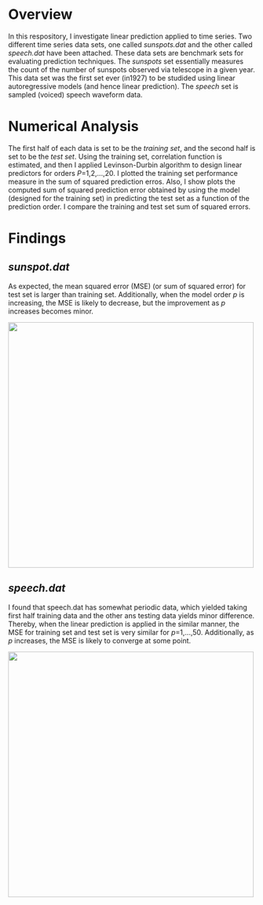 # Overview
In this respository, I investigate linear prediction applied to time series. Two different time series data sets, one called _sunspots.dat_ and the other called _speech.dat_ have been attached. These data sets are benchmark sets for evaluating prediction techniques. The _sunspots_ set essentially measures the count of the number of sunspots observed via telescope in a given year. This data set was the first set ever (in1927) to be studided using linear autoregressive models (and hence linear prediction). The _speech_ set is sampled (voiced) speech waveform data.

# Numerical Analysis
The first half of each data is set to be the _training set_, and the second half is set to be the _test set_. Using the training set, correlation function is estimated, and then I applied Levinson-Durbin algorithm to design linear predictors for orders _P_=1,2,...,20. I plotted the training set performance measure in the sum of squared prediction erros. Also, I show plots the computed sum of squared prediction error obtained by using the model (designed for the training set) in predicting the test set as a function of the prediction order. I compare the training and test set sum of squared errors. 

# Findings
## _sunspot.dat_
As expected, the mean squared error (MSE) (or sum of squared error) for test set is larger than training set. Additionally, when the model order _p_ is increasing, the MSE is likely to decrease, but the improvement as _p_ increases becomes minor. 

<img src="https://github.com/user-attachments/assets/75e1be0a-2ebc-4652-9b25-95c3fc56bc14" width="500">

## _speech.dat_
I found that speech.dat has somewhat periodic data, which yielded taking first half training data and the other ans testing data yields minor difference. Thereby, when the linear prediction is applied in the similar manner, the MSE for training set and test set is very similar for _p_=1,...,50. Additionally, as _p_ increases, the MSE is likely to converge at some point.

<img src="https://github.com/user-attachments/assets/155f7916-aa4c-45c4-aaba-ee4076a46671" width="500">
